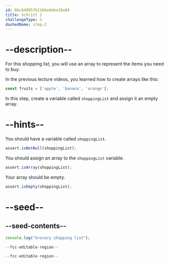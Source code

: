 ```yaml
---
id: 66c64095f61166ede6e39a84
title: Schritt 2
challengeType: 1
dashedName: step-2
---
```


# --description--

For this shopping list, you will use an array to represent the items you need to buy.

In the previous lecture videos, you learned how to create arrays like this:

```js
const fruits = ['apple', 'banana', 'orange'];
```

In this step, create a variable called `shoppingList` and assign it an empty array.

# --hints--

You should have a variable called `shoppingList`.

```js
assert.isNotNull(shoppingList);
```

You should assign an array to the `shoppingList` variable.

```js
assert.isArray(shoppingList);
```

Your array should be empty.

```js
assert.isEmpty(shoppingList);
```

# --seed--

## --seed-contents--

```js
console.log("Grocery shopping list");

--fcc-editable-region--

--fcc-editable-region--
```
